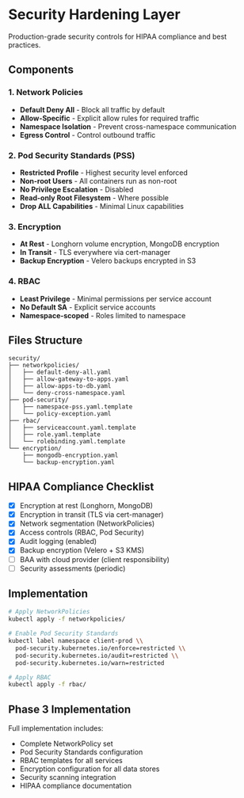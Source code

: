 # Security Hardening Layer

Production-grade security controls for HIPAA compliance and best practices.

## Components

### 1. Network Policies
- **Default Deny All** - Block all traffic by default
- **Allow-Specific** - Explicit allow rules for required traffic
- **Namespace Isolation** - Prevent cross-namespace communication
- **Egress Control** - Control outbound traffic

### 2. Pod Security Standards (PSS)
- **Restricted Profile** - Highest security level enforced
- **Non-root Users** - All containers run as non-root
- **No Privilege Escalation** - Disabled
- **Read-only Root Filesystem** - Where possible
- **Drop ALL Capabilities** - Minimal Linux capabilities

### 3. Encryption
- **At Rest** - Longhorn volume encryption, MongoDB encryption
- **In Transit** - TLS everywhere via cert-manager
- **Backup Encryption** - Velero backups encrypted in S3

### 4. RBAC
- **Least Privilege** - Minimal permissions per service account
- **No Default SA** - Explicit service accounts
- **Namespace-scoped** - Roles limited to namespace

## Files Structure

```
security/
├── networkpolicies/
│   ├── default-deny-all.yaml
│   ├── allow-gateway-to-apps.yaml
│   ├── allow-apps-to-db.yaml
│   └── deny-cross-namespace.yaml
├── pod-security/
│   ├── namespace-pss.yaml.template
│   └── policy-exception.yaml
├── rbac/
│   ├── serviceaccount.yaml.template
│   ├── role.yaml.template
│   └── rolebinding.yaml.template
└── encryption/
    ├── mongodb-encryption.yaml
    └── backup-encryption.yaml
```

## HIPAA Compliance Checklist

- [x] Encryption at rest (Longhorn, MongoDB)
- [x] Encryption in transit (TLS via cert-manager)
- [x] Network segmentation (NetworkPolicies)
- [x] Access controls (RBAC, Pod Security)
- [x] Audit logging (enabled)
- [x] Backup encryption (Velero + S3 KMS)
- [ ] BAA with cloud provider (client responsibility)
- [ ] Security assessments (periodic)

## Implementation

```bash
# Apply NetworkPolicies
kubectl apply -f networkpolicies/

# Enable Pod Security Standards
kubectl label namespace client-prod \\
  pod-security.kubernetes.io/enforce=restricted \\
  pod-security.kubernetes.io/audit=restricted \\
  pod-security.kubernetes.io/warn=restricted

# Apply RBAC
kubectl apply -f rbac/
```

## Phase 3 Implementation

Full implementation includes:
- Complete NetworkPolicy set
- Pod Security Standards configuration
- RBAC templates for all services
- Encryption configuration for all data stores
- Security scanning integration
- HIPAA compliance documentation
